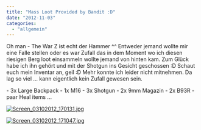 ```yaml
---
title: "Mass Loot Provided by Bandit :D"
date: "2012-11-03"
categories: 
  - "allgemein"
---
```


Oh man - The War Z ist echt der Hammer ^^ Entweder jemand wollte mir eine Falle stellen oder es war Zufall das in dem Moment wo ich diesen riesigen Berg loot einsammeln wollte jemand von hinten kam. Zum Glück habe ich ihn gehört und mit der Shotgun ins Gesicht geschossen :D Schaut euch mein Inventar an, geil :D Mehr konnte ich leider nicht mitnehmen. Da lag so viel ... kann eigentlich kein Zufall gewesen sein.

\- 3x Large Backpack - 1x M16 - 3x Shotgun - 2x 9mm Magazin - 2x B93R - paar Heal items ...

[![Screen_03102012_170131.jpg](/blog/images/Screen_03102012_170131.jpg "Screen_03102012_170131.jpg")](http://blog.grrbrr.de/wp-content/uploads/2012/11/Screen_03102012_170131.jpg)

[![Screen_03102012_171047.jpg](/blog/images/Screen_03102012_171047.jpg "Screen_03102012_171047.jpg")](http://blog.grrbrr.de/wp-content/uploads/2012/11/Screen_03102012_171047.jpg)
